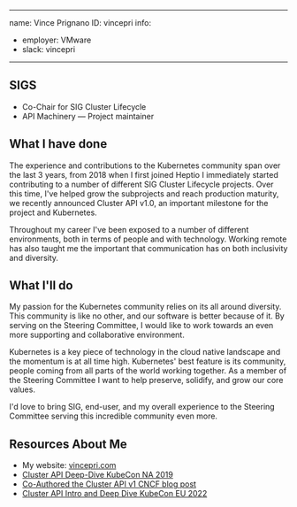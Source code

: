 -------------------------------------------------------------
name: Vince Prignano
ID: vincepri
info:
  - employer: VMware
  - slack: vincepri
-------------------------------------------------------------

## SIGS

- Co-Chair for SIG Cluster Lifecycle
- API Machinery — Project maintainer

## What I have done

The experience and contributions to the Kubernetes community span over the last 3 years, from 2018 when I first joined Heptio I immediately started contributing to a number of different SIG Cluster Lifecycle projects. Over this time, I've helped grow the subprojects and reach production maturity, we recently announced Cluster API v1.0, an important milestone for the project and Kubernetes.

Throughout my career I've been exposed to a number of different environments, both in terms of people and with technology. Working remote has also taught me the important that communication has on both inclusivity and diversity.

## What I'll do

My passion for the Kubernetes community relies on its all around diversity. This community is like no other, and our software is better because of it. By serving on the Steering Committee, I would like to work towards an even more supporting and collaborative environment.

Kubernetes is a key piece of technology in the cloud native landscape and the momentum is at all time high. Kubernetes' best feature is its community, people coming from all parts of the world working together. As a member of the Steering Committee I want to help preserve, solidify, and grow our core values.

I'd love to bring SIG, end-user, and my overall experience to the Steering Committee serving this incredible community even more.

## Resources About Me

- My website: [vincepri.com](https://vincepri.com)
- [Cluster API Deep-Dive KubeCon NA 2019](https://www.youtube.com/watch?v=B_Zb9_Ralb4)
- [Co-Authored the Cluster API v1 CNCF blog post](https://www.cncf.io/blog/2021/10/06/kubernetes-cluster-api-reaches-production-readiness-with-version-1-0/)
- [Cluster API Intro and Deep Dive KubeCon EU 2022](https://www.youtube.com/watch?v=9H8flXm_lKk)

